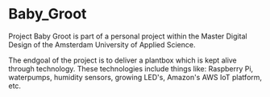 # Baby_Groot
Project Baby Groot is part of a personal project within the Master Digital Design of the Amsterdam University of Applied Science.

The endgoal of the project is to deliver a plantbox which is kept alive through technology. These technologies include things like: Raspberry Pi, waterpumps, humidity sensors, growing LED's, Amazon's AWS IoT platform, etc.
